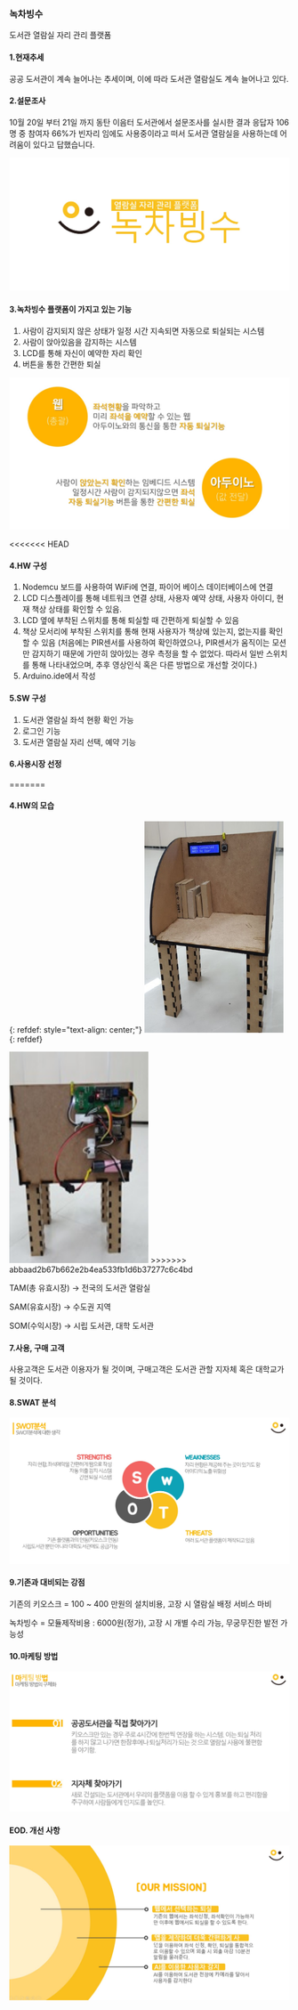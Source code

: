 ### 녹차빙수

도서관 열람실 자리 관리 플랫폼

#### 1.현재추세

공공 도서관이 계속 늘어나는 추세이며, 이에 따라 도서관 열람실도 계속 늘어나고 있다.

####  2.설문조사

10월 20일 부터 21일 까지 동탄 이음터 도서관에서 설문조사를 실시한 결과 응답자 106명 중 참여자 66%가 빈자리 임에도 사용중이라고 떠서 도서관 열람실을 사용하는데 어려움이 있다고 답했습니다.

<img src="./img/Logo.jpg">

#### 3.녹차빙수 플랫폼이 가지고 있는 기능

1. 사람이 감지되지 않은 상태가 일정 시간 지속되면 자동으로 퇴실되는 시스템
2. 사람이 앉아있음을 감지하는 시스템
3. LCD를 통해 자신이 예약한 자리 확인
4. 버튼을 통한 간편한 퇴실



<img src="./img/skill.jpg">

<<<<<<< HEAD
#### 4.HW 구성

1. Nodemcu 보드를 사용하여 WiFi에 연결, 파이어 베이스 데이터베이스에 연결
2. LCD 디스플레이를 통해 네트워크 연결 상태, 사용자 예약 상태, 사용자 아이디, 현재 책상 상태를 확인할 수 있음.
3. LCD 옆에 부착된 스위치를 통해 퇴실할 때 간편하게 퇴실할 수 있음
4. 책상 모서리에 부착된 스위치를 통해 현재 사용자가 책상에 있는지, 없는지를 확인할 수 있음 (처음에는 PIR센서를 사용하여 확인하였으나, PIR센서가 움직이는 모션만 감지하기 때문에 가만히 앉아있는 경우 측정을 할 수 없었다. 따라서 일반 스위치를 통해 나타내었으며, 추후 영상인식 혹은 다른 방법으로 개선할 것이다.)
5. Arduino.ide에서 작성

#### 5.SW 구성

1. 도서관 열람실 좌석 현황 확인 가능
2. 로그인 기능
3. 도서관 열람실 자리 선택, 예약 기능

#### 6.사용시장 선정
=======
#### 4.HW의 모습
{: refdef: style="text-align: center;"}
<img src="./img/HW.jpg" width="250px" height="380px">
{: refdef}


<img src="./img/HW2.jpg" width="250px" height="380px">
>>>>>>> abbaad2b67b662e2b4ea533fb1d6b37277c6c4bd

TAM(총 유효시장) -> 전국의 도서관 열람실

SAM(유효시장) -> 수도권 지역

SOM(수익시장) -> 시립 도서관, 대학 도서관

#### 7.사용, 구매 고객

사용고객은 도서관 이용자가 될 것이며, 구매고객은 도서관 관할 지자체 혹은 대학교가 될 것이다.

#### 8.SWAT 분석

<img src="./img/SWAT.jpg">

#### 9.기존과 대비되는 강점

기존의 키오스크 = 100 ~ 400 만원의 설치비용, 고장 시 열람실 배정 서비스 마비

녹차빙수 = 모듈제작비용 : 6000원(정가), 고장 시 개별 수리 가능, 무궁무진한 발전 가능성



#### 10.마케팅 방법

<img src="./img/marketing.jpg">



#### EOD. 개선 사항

<img src="./img/mission.jpg">